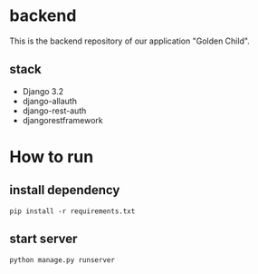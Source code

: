 # backend

This is the backend repository of our application "Golden Child".
## stack
* Django 3.2
* django-allauth
* django-rest-auth
* djangorestframework

# How to run
## install dependency
```
pip install -r requirements.txt
```
## start server
```
python manage.py runserver
```
